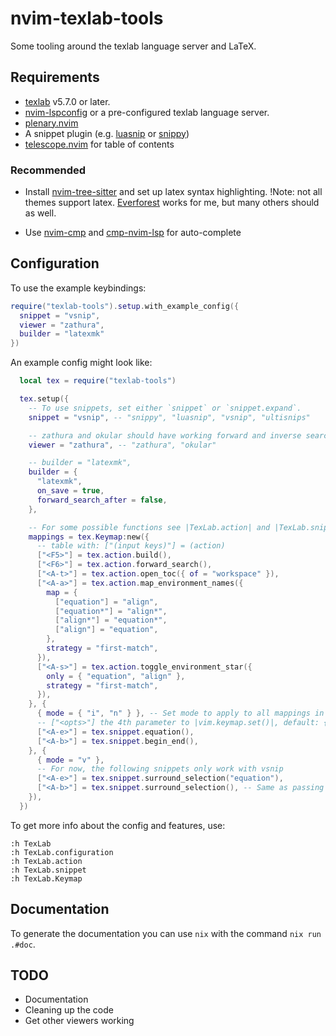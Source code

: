 # nvim-texlab-tools

Some tooling around the texlab language server and LaTeX.

## Requirements

* [texlab](https://github.com/latex-lsp/texlab) v5.7.0 or later.
* [nvim-lspconfig](https://github.com/neovim/nvim-lspconfig) or a pre-configured texlab language server.
* [plenary.nvim](https://github.com/nvim-lua/plenary.nvim)
* A snippet plugin (e.g. [luasnip](https://github.com/L3MON4D3/LuaSnip) or [snippy](https://github.com/dcampos/nvim-snippy))
* [telescope.nvim](https://github.com/nvim-telescope/telescope.nvim) for table of contents

### Recommended

* Install [nvim-tree-sitter](https://github.com/nvim-treesitter/nvim-treesitter) and set up latex syntax highlighting. !Note: not all themes support latex. [Everforest](https://github.com/sainnhe/everforest) works for me, but many others should as well.

* Use [nvim-cmp](https://github.com/hrsh7th/nvim-cmp) and [cmp-nvim-lsp](https://github.com/hrsh7th/cmp-nvim-lsp) for auto-complete
## Configuration

To use the example keybindings:
```lua
require("texlab-tools").setup.with_example_config({
  snippet = "vsnip",
  viewer = "zathura",
  builder = "latexmk"
})
```
An example config might look like:
```lua
  local tex = require("texlab-tools")

  tex.setup({
    -- To use snippets, set either `snippet` or `snippet.expand`.
    snippet = "vsnip", -- "snippy", "luasnip", "vsnip", "ultisnips"

    -- zathura and okular should have working forward and inverse search out of the box!
    viewer = "zathura", -- "zathura", "okular"

    -- builder = "latexmk",
    builder = {
      "latexmk",
      on_save = true,
      forward_search_after = false,
    },

    -- For some possible functions see |TexLab.action| and |TexLab.snippet|.
    mappings = tex.Keymap:new({
      -- table with: ["(input keys)"] = (action)
      ["<F5>"] = tex.action.build(),
      ["<F6>"] = tex.action.forward_search(),
      ["<A-t>"] = tex.action.open_toc({ of = "workspace" }),
      ["<A-a>"] = tex.action.map_environment_names({
        map = {
          ["equation"] = "align",
          ["equation*"] = "align*",
          ["align*"] = "equation*",
          ["align"] = "equation",
        },
        strategy = "first-match",
      }),
      ["<A-s>"] = tex.action.toggle_environment_star({
        only = { "equation", "align" },
        strategy = "first-match",
      }),
    }, {
      { mode = { "i", "n" } }, -- Set mode to apply to all mappings in this table. Default is {"n"}
      -- ["<opts>"] the 4th parameter to |vim.keymap.set()|, default: {}
      ["<A-e>"] = tex.snippet.equation(),
      ["<A-b>"] = tex.snippet.begin_end(),
    }, {
      { mode = "v" },
      -- For now, the following snippets only work with vsnip
      ["<A-e>"] = tex.snippet.surround_selection("equation"),
      ["<A-b>"] = tex.snippet.surround_selection(), -- Same as passing "$1"
    }),
  })
```

To get more info about the config and features, use:
```
:h TexLab
:h TexLab.configuration
:h TexLab.action
:h TexLab.snippet
:h TexLab.Keymap
```

## Documentation

To generate the documentation you can use `nix` with the command `nix run .#doc`.

## TODO

* Documentation
* Cleaning up the code
* Get other viewers working
